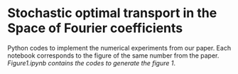 # Stochastic optimal transport in the Space of Fourier coefficients

Python codes to implement the numerical experiments from our paper. 
Each notebook corresponds to the figure of the same number from the paper. *Figure1.ipynb contains the codes to generate the figure 1*. 

